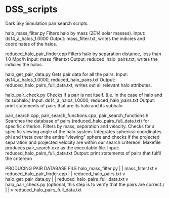 # DSS_scripts
Dark Sky Simulation pair search scripts.

halo_mass_filter.py
Filters halo by mass (2E14 solar masses). 
Input: ds14_a_halos_1.0000
Output: mass_filter.txt, writes the indicies and coordinates of the halos.

reduced_halo_pair_finder.cpp
Filters halo by separation distance, less than 1.0 Mpc/h
Input: mass_filter.txt
Output: reduced_halo_pairs.txt, writes the indicies the halos.

halo_get_pair_data.py
Gets pair data for all the pairs.
Input: ds14_a_halos_1.0000, reduced_halo_pairs.txt
Output: reduced_halo_pairs_full_data.txt, writes out all relevant halo attributes.

halo_pair_check.py
Checks if a pair is not itself. (i.e. In the case of halo and its subhalo.)
Input: ds14_a_halos_1.0000, reduced_halo_pairs.txt
Output: print statements of pairs that are its halo and its subhalo

pair_search.cpp, pair_search_functions.cpp, pair_search_functions.h
Searches the database of pairs (reduced_halo_pairs_full_data.txt) for specific criterion.
Filters by mass, separation and velocity. Checks for a specific viewing angle of the
halo system. Integrates spherical coordinates phi and theta over the entire "viewing" sphere
and checks if the projected separation and projected velocity are within our search critereon.
Makefile produces pair_search.exe as the executable file.
Input: reduced_halo_pairs_full_data.txt
Output: print statements of pairs that fulfil the critereon

PRODUCING PAIR DATABASE FILE
halo_mass_filter.py
        |
        | mass_filter.txt
        v
reduced_halo_pair_finder.cpp
        |
        | reduced_halo_pairs.txt
        v
halo_get_pair_data.py
        |
        | reduced_halo_pairs_full_data.txt
        v
halo_pair_check.py (optional, this step is to verify that the pairs are correct.)
        |
        |
        v
reduced_halo_pairs_full_data.txt
